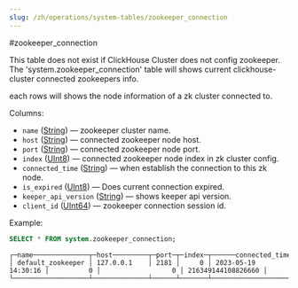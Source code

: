 ```yaml
---
slug: /zh/operations/system-tables/zookeeper_connection
---
```

#zookeeper_connection

This table does not exist if ClickHouse Cluster does not config zookeeper. The 'system.zookeeper_connection' table will shows current clickhouse-cluster connected zookeepers info.

each rows will shows the node information of a zk cluster connected to.

Columns:

-   `name` ([String](../../sql-reference/data-types/string.md)) — zookeeper cluster name.
-   `host` ([String](../../sql-reference/data-types/string.md)) — connected zookeeper node host.
-   `port` ([String](../../sql-reference/data-types/string.md)) — connected zookeeper node port.
-   `index` ([UInt8](../../sql-reference/data-types/int-uint.md)) — connected zookeeper node index in zk cluster config.
-   `connected_time` ([String](../../sql-reference/data-types/string.md)) — when establish the connection to this zk node.
-   `is_expired` ([UInt8](../../sql-reference/data-types/int-uint.md)) — Does current connection expired.
-   `keeper_api_version` ([String](../../sql-reference/data-types/string.md)) — shows keeper api version.
-   `client_id` ([UInt64](../../sql-reference/data-types/int-uint.md)) — zookeeper connection session id.

Example:

``` sql
SELECT * FROM system.zookeeper_connection;
```

``` text
┌─name──────────────┬─host─────────┬─port─┬─index─┬──────connected_time─┬─is_expired─┬─keeper_api_version─┬──────────client_id─┐
│ default_zookeeper │ 127.0.0.1    │ 2181 │     0 │ 2023-05-19 14:30:16 │          0 │                  0 │ 216349144108826660 │
└───────────────────┴──────────────┴──────┴───────┴─────────────────────┴────────────┴────────────────────┴────────────────────┘
```
